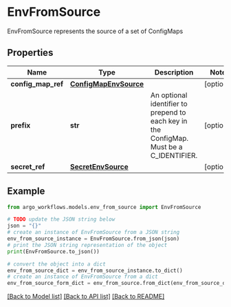 # EnvFromSource

EnvFromSource represents the source of a set of ConfigMaps

## Properties

Name | Type | Description | Notes
------------ | ------------- | ------------- | -------------
**config_map_ref** | [**ConfigMapEnvSource**](ConfigMapEnvSource.md) |  | [optional] 
**prefix** | **str** | An optional identifier to prepend to each key in the ConfigMap. Must be a C_IDENTIFIER. | [optional] 
**secret_ref** | [**SecretEnvSource**](SecretEnvSource.md) |  | [optional] 

## Example

```python
from argo_workflows.models.env_from_source import EnvFromSource

# TODO update the JSON string below
json = "{}"
# create an instance of EnvFromSource from a JSON string
env_from_source_instance = EnvFromSource.from_json(json)
# print the JSON string representation of the object
print(EnvFromSource.to_json())

# convert the object into a dict
env_from_source_dict = env_from_source_instance.to_dict()
# create an instance of EnvFromSource from a dict
env_from_source_form_dict = env_from_source.from_dict(env_from_source_dict)
```
[[Back to Model list]](../README.md#documentation-for-models) [[Back to API list]](../README.md#documentation-for-api-endpoints) [[Back to README]](../README.md)


